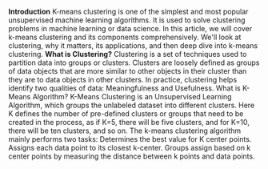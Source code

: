 **Introduction**
K-means clustering is one of the simplest and most popular unsupervised machine learning algorithms. It is used to solve clustering problems in machine learning or data science. In this article, we will cover k-means clustering and its components comprehensively. We'll look at clustering, why it matters, its applications, and then deep dive into k-means clustering.
**What is Clustering?**
Clustering is a set of techniques used to partition data into groups or clusters. Clusters are loosely defined as groups of data objects that are more similar to other objects in their cluster than they are to data objects in other clusters. In practice, clustering helps identify two qualities of data: Meaningfulness and Usefulness.
What is K-Means Algorithm?
K-Means Clustering is an Unsupervised Learning Algorithm, which groups the unlabeled dataset into different clusters. Here K defines the number of pre-defined clusters or groups that need to be created in the process, as if K=5, there will be five clusters, and for K=10, there will be ten clusters, and so on. The k-means clustering algorithm mainly performs two tasks:
Determines the best value for K center points.
Assigns each data point to its closest k-center. Groups assign based on k center points by measuring the distance between k points and data points.
